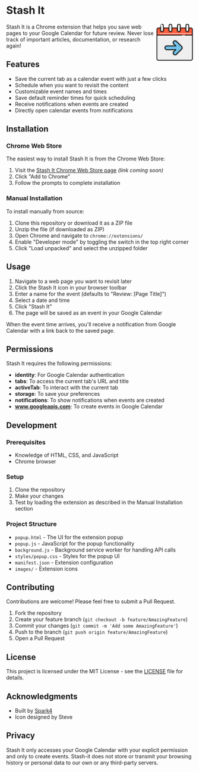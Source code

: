 # Stash It

<img src="images/icon128.png" alt="Stash It Logo" width="100" height="100" align="right" />

Stash It is a Chrome extension that helps you save web pages to your Google Calendar for future review. Never lose track of important articles, documentation, or research again!

## Features

- Save the current tab as a calendar event with just a few clicks
- Schedule when you want to revisit the content
- Customizable event names and times
- Save default reminder times for quick scheduling
- Receive notifications when events are created
- Directly open calendar events from notifications

## Installation

### Chrome Web Store
The easiest way to install Stash It is from the Chrome Web Store:

1. Visit the [Stash It Chrome Web Store page](#) *(link coming soon)*
2. Click "Add to Chrome"
3. Follow the prompts to complete installation

### Manual Installation
To install manually from source:

1. Clone this repository or download it as a ZIP file
2. Unzip the file (if downloaded as ZIP)
3. Open Chrome and navigate to `chrome://extensions/`
4. Enable "Developer mode" by toggling the switch in the top right corner
5. Click "Load unpacked" and select the unzipped folder

## Usage

1. Navigate to a web page you want to revisit later
2. Click the Stash It icon in your browser toolbar
3. Enter a name for the event (defaults to "Review: [Page Title]")
4. Select a date and time
5. Click "Stash It"
6. The page will be saved as an event in your Google Calendar

When the event time arrives, you'll receive a notification from Google Calendar with a link back to the saved page.

## Permissions

Stash It requires the following permissions:

- **identity**: For Google Calendar authentication
- **tabs**: To access the current tab's URL and title
- **activeTab**: To interact with the current tab
- **storage**: To save your preferences
- **notifications**: To show notifications when events are created
- **www.googleapis.com**: To create events in Google Calendar

## Development

### Prerequisites
- Knowledge of HTML, CSS, and JavaScript
- Chrome browser

### Setup
1. Clone the repository
2. Make your changes
3. Test by loading the extension as described in the Manual Installation section

### Project Structure
- `popup.html` - The UI for the extension popup
- `popup.js` - JavaScript for the popup functionality
- `background.js` - Background service worker for handling API calls
- `styles/popup.css` - Styles for the popup UI
- `manifest.json` - Extension configuration
- `images/` - Extension icons

## Contributing

Contributions are welcome! Please feel free to submit a Pull Request.

1. Fork the repository
2. Create your feature branch (`git checkout -b feature/AmazingFeature`)
3. Commit your changes (`git commit -m 'Add some AmazingFeature'`)
4. Push to the branch (`git push origin feature/AmazingFeature`)
5. Open a Pull Request

## License

This project is licensed under the MIT License - see the [LICENSE](LICENSE) file for details.

## Acknowledgments

- Built by [Spark4](https://spark4.tech)
- Icon designed by Steve

## Privacy

Stash It only accesses your Google Calendar with your explicit permission and only to create events. Stash-it does not store or transmit your browsing history or personal data to our own or any third-party servers.